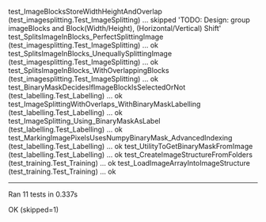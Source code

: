 test_ImageBlocksStoreWidthHeightAndOverlap (test_imagesplitting.Test_ImageSplitting) ... skipped 'TODO: Design: group imageBlocks and Block(Width/Height), (Horizontal/Vertical) Shift'
test_SplitsImageInBlocks_PerfectSplittingImage (test_imagesplitting.Test_ImageSplitting) ... ok
test_SplitsImageInBlocks_UnequallySplittingImage (test_imagesplitting.Test_ImageSplitting) ... ok
test_SplitsImageInBlocks_WithOverlappingBlocks (test_imagesplitting.Test_ImageSplitting) ... ok
test_BinaryMaskDecidesIfImageBlockIsSelectedOrNot (test_labelling.Test_Labelling) ... ok
test_ImageSplittingWithOverlaps_WithBinaryMaskLabelling (test_labelling.Test_Labelling) ... ok
test_ImageSplitting_Using_BinaryMaskAsLabel (test_labelling.Test_Labelling) ... ok
test_MarkingImagePixelsUsesNumpyBinaryMask_AdvancedIndexing (test_labelling.Test_Labelling) ... ok
test_UtilityToGetBinaryMaskFromImage (test_labelling.Test_Labelling) ... ok
test_CreateImageStructureFromFolders (test_training.Test_Training) ... ok
test_LoadImageArrayIntoImageStructure (test_training.Test_Training) ... ok

----------------------------------------------------------------------
Ran 11 tests in 0.337s

OK (skipped=1)
